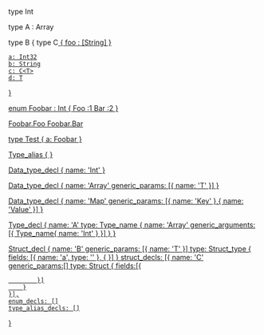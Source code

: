 
type Int

type A : Array<Int>


type B<T> {
    type C<U> {
        foo : [String]
    }

    a: Int32
    b: String
    c: C<T>
    d: T
}

enum Foobar : Int {
    Foo :1
    Bar :2
}

Foobar.Foo
Foobar.Bar

type Test {
    a: Foobar
}

Type_alias {
}

Data_type_decl {
    name: 'Int'
}

Data_type_decl {
    name: 'Array'
    generic_params: [{
        name: 'T'
    }]
}

Data_type_decl {
    name: 'Map'
    generic_params: [{
        name: 'Key'
    },{
        name: 'Value'
    }]
}

Type_decl {
    name: 'A'
    type: Type_name {
        name: 'Array'
        generic_arguments: [{
            Type_name{
                name: 'Int'
            }
        }]
    }
}

Struct_decl {
    name: 'B'
    generic_params: [{
        name: 'T'
    }]
    type: Struct_type {
        fields: [{
            name: 'a',
            type: ''
        }, {
        }]
    }
    struct_decls: [{
        name: 'C'
        generic_params:[]
        type: Struct {
            fields:[{
                
            }]
        }
    }],
    enum_decls: []
    type_alias_decls: []
}